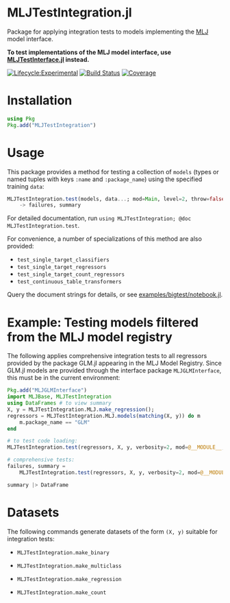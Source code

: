 # MLJTestIntegration.jl

Package for applying integration tests to models implementing the
[MLJ](https://alan-turing-institute.github.io/MLJ.jl/dev/) model
interface.

**To test implementations of the MLJ model interface, use [MLJTestInterface.jl]()
instead.**

[![Lifecycle:Experimental](https://img.shields.io/badge/Lifecycle-Experimental-339999)](https://github.com/bcgov/repomountie/blob/master/doc/lifecycle-badges.md) [![Build Status](https://github.com/JuliaAI/MLJTestIntegration.jl/workflows/CI/badge.svg)](https://github.com/JuliaAI/MLJTestIntegration.jl/actions) [![Coverage](https://codecov.io/gh/JuliaAI/MLJTestIntegration.jl/branch/master/graph/badge.svg)](https://codecov.io/github/JuliaAI/MLJTestIntegration.jl?branch=master) 

# Installation

```julia
using Pkg
Pkg.add("MLJTestIntegration")
```

# Usage

This package provides a method for testing a collection of `models`
(types or named tuples with keys `:name` and `:package_name`) using
the specified training `data`:

```julia
MLJTestIntegration.test(models, data...; mod=Main, level=2, throw=false, verbosity=1) 
    -> failures, summary
```

For detailed documentation, run `using MLJTestIntegration; @doc MLJTestIntegration.test`.

For convenience, a number of specializations of this method are also provided: 

- `test_single_target_classifiers`
- `test_single_target_regressors`
- `test_single_target_count_regressors`
- `test_continuous_table_transformers`

Query the document strings for details, or see
[examples/bigtest/notebook.jl](examples/bigtest/notebook.jl).


# Example: Testing models filtered from the MLJ model registry

The following applies comprehensive integration tests to all
regressors provided by the package GLM.jl appearing in the MLJ Model
Registry. Since GLM.jl models are provided through the interface
package `MLJGLMInterface`, this must be in the current environment:

```julia
Pkg.add("MLJGLMInterface")
import MLJBase, MLJTestIntegration
using DataFrames # to view summary
X, y = MLJTestIntegration.MLJ.make_regression();
regressors = MLJTestIntegration.MLJ.models(matching(X, y)) do m
    m.package_name == "GLM"
end

# to test code loading:
MLJTestIntegration.test(regressors, X, y, verbosity=2, mod=@__MODULE__, level=1)

# comprehensive tests:
failures, summary =
    MLJTestIntegration.test(regressors, X, y, verbosity=2, mod=@__MODULE__, level=4)

summary |> DataFrame
```

# Datasets

The following commands generate datasets of the form `(X, y)` suitable for integration
tests:

- `MLJTestIntegration.make_binary` 

- `MLJTestIntegration.make_multiclass` 

- `MLJTestIntegration.make_regression` 

- `MLJTestIntegration.make_count` 

